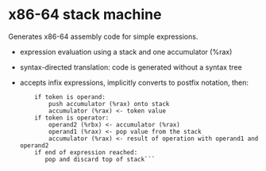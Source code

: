 # x86-64 stack machine

Generates x86-64 assembly code for simple expressions.

- expression evaluation using a stack and one accumulator (%rax)
- syntax-directed translation: code is generated without a syntax tree
- accepts infix expressions, implicitly converts to postfix notation, then:

  ```given a postfix expression, for each token:
      if token is operand:
          push accumulator (%rax) onto stack
          accumulator (%rax) <- token value
      if token is operator:
          operand2 (%rbx) <- accumulator (%rax)
          operand1 (%rax) <- pop value from the stack
          accumulator (%rax) <- result of operation with operand1 and operand2
      if end of expression reached:
         pop and discard top of stack```
